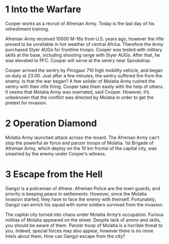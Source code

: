 # 1 Into the Warfare #

Cooper works as a recruit of Afrenian Army. Today is the last day of his refreshment training.

Afrenian Army received 10000 M-16s from U.S. years ago, however the rifle proved to be unreliable in hot weather of central Africa. Therefore the Army purchased  Styer AUGs for frontline troops. Cooper was tested with military skills at the base, including shooting range with Styer AUGs. After that, he was elevated to PFC. Cooper will serve at the sentry near Spookdrop.

Cooper arrived the sentry by Pinzgaur 710 high mobility vehicle, and began on duty at 23:00. Just after a few minutes, the sentry suffered fire from the enemy. Is that the war began? A few solider of Molatia Army rushed the sentry with their rifle firing. Cooper take them easily with the help of others. It seems that Molatia Army was overrated, said Cooper. However, it’s unbeknown that the conflict was directed by Molatia in order to get the pretext for invasion.

# 2 Operation Diamond #

Molatia Army launched attack across-the-board. The Afrenian Army can’t stop the powerful air force and panzer troops of Molatia. 1st Brigade of Afrenian Army, which deploy on the 10 km frontal of the capital city, was smashed by the enemy under Cooper’s witness.

# 3 Escape from the Hell #

Gangzi is a policeman of Afrene. Afrenian Police are the town guards, and priority is keeping peace in settlements. However, since the Molatia invasion started, they have to face the enemy with theirself. Fortunately, Gangzi can enrich his squad with some soldiers survived from the invasion.

The capital city turned into chaos under Molatia Army’s occupation. Furious militias of Molatia appeared on the street. Despite lack of ammo and skills, you should be aware of them. Panzer troop of Molatia is a horrible threat to you. Indeed, special forces may also appear, however there is no more intels about them. How can Gangzi escape from the city?